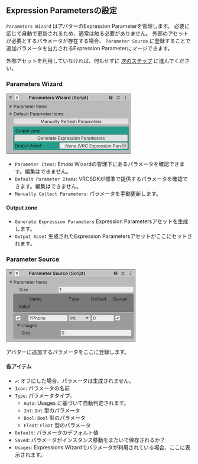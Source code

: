 ## Expression Parametersの設定

`Parameters Wizard` はアバターのExpression Parameterを管理します。
必要に応じて自動で更新されるため、通常は触る必要がありません。
外部のアセットが必要とするパラメータが存在する場合、 `Parameter Source` に登録することで追加パラメータを出力されるExpression Parameterにマージできます。

外部アセットを利用していなければ、何もせずに [次のステップ](6_FxAndGestures.md) に進んでください。

### Parameters Wizard

![5.1.ParametersWizard.png](img/5.1.ParametersWizard.png)

- `Parameter Items`: Emote Wizardの管理下にあるパラメータを確認できます。編集はできません。
- `Default Parameter Items`: VRCSDKが標準で提供するパラメータを確認できます。編集はできません。
- `Manually Collect Parameters`: パラメータを手動更新します。

#### Output zone

- `Generate Expression Parameters` Expression Parametersアセットを生成します。
- `Output Asset` 生成されたExpression Parametersアセットがここにセットされます。

### Parameter Source

![5.2.ParameterSource.png](img/5.2.ParameterSource.png)

アバターに追加するパラメータをここに登録します。

#### 各アイテム

- `✔︎`: オフにした場合、パラメータは生成されません。
- `Icon`: パラメータの名前
- `Type`: パラメータタイプ。
  - `Auto`: Usages に基づいて自動判定されます。
  - `Int`: `Int` 型のパラメータ
  - `Bool`: `Bool` 型のパラメータ
  - `Float`: `Float` 型のパラメータ
- `Default`: パラメータのデフォルト値
- `Saved`: パラメータがインスタンス移動をまたいで保存されるか？
- `Usages`: Expressions Wizardでパラメータが利用されている場合、ここに表示されます。

